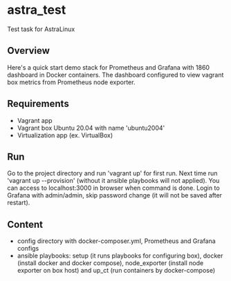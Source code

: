 # astra_test
Test task for AstraLinux

## Overview
Here's a quick start demo stack for Prometheus and Grafana with 1860 dashboard in Docker containers. The dashboard configured to view vagrant box metrics from Prometheus node exporter.
## Requirements

- Vagrant app
- Vagrant box Ubuntu 20.04 with name 'ubuntu2004'
- Virtualization app (ex. VirtualBox)

## Run
Go to the project directory and run 'vagrant up' for first run. Next time run 'vagrant up --provision' (without it ansible playbooks will not applied). You can access to localhost:3000 in browser when command is done. Login to Grafana with admin/admin, skip password change (it will not be saved after restart).

## Content
- config directory with docker-composer.yml, Prometheus and Grafana configs
- ansible playbooks: setup (it runs playbooks for configuring box), docker (install docker and docker compose), node_exporter (install node exporter on box host) and up_ct (run containers by docker-compose)

